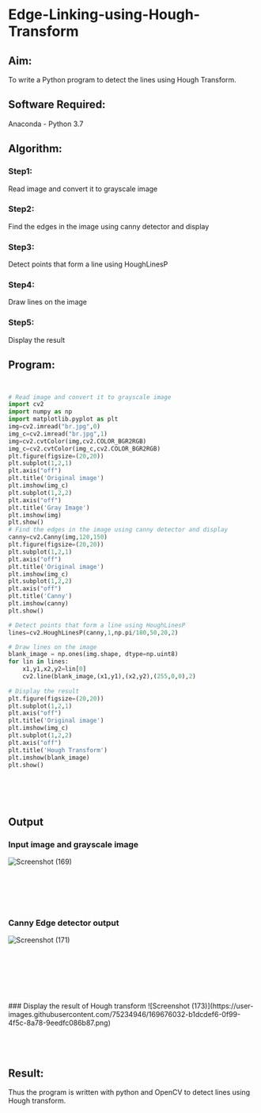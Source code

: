 # Edge-Linking-using-Hough-Transform
## Aim:
To write a Python program to detect the lines using Hough Transform.

## Software Required:
Anaconda - Python 3.7

## Algorithm:
### Step1:
Read image and convert it to grayscale image
<br>

### Step2:
Find the edges in the image using canny detector and display
<br>

### Step3:
Detect points that form a line using HoughLinesP
<br>

### Step4:
Draw lines on the image
<br>

### Step5:
Display the result
<br>


## Program:
```Python


# Read image and convert it to grayscale image
import cv2 
import numpy as np
import matplotlib.pyplot as plt
img=cv2.imread("br.jpg",0)
img_c=cv2.imread("br.jpg",1)
img=cv2.cvtColor(img,cv2.COLOR_BGR2RGB)
img_c=cv2.cvtColor(img_c,cv2.COLOR_BGR2RGB)
plt.figure(figsize=(20,20))
plt.subplot(1,2,1)
plt.axis("off")
plt.title('Original image')
plt.imshow(img_c)
plt.subplot(1,2,2)
plt.axis("off")
plt.title('Gray Image')
plt.imshow(img)
plt.show()
# Find the edges in the image using canny detector and display
canny=cv2.Canny(img,120,150)
plt.figure(figsize=(20,20))
plt.subplot(1,2,1)
plt.axis("off")
plt.title('Original image')
plt.imshow(img_c)
plt.subplot(1,2,2)
plt.axis("off")
plt.title('Canny')
plt.imshow(canny)
plt.show()

# Detect points that form a line using HoughLinesP
lines=cv2.HoughLinesP(canny,1,np.pi/180,50,20,2)

# Draw lines on the image
blank_image = np.ones(img.shape, dtype=np.uint8)
for lin in lines:
    x1,y1,x2,y2=lin[0]
    cv2.line(blank_image,(x1,y1),(x2,y2),(255,0,0),2)
    
# Display the result
plt.figure(figsize=(20,20))
plt.subplot(1,2,1)
plt.axis("off")
plt.title('Original image')
plt.imshow(img_c)
plt.subplot(1,2,2)
plt.axis("off")
plt.title('Hough Transform')
plt.imshow(blank_image)
plt.show()

```
</br>
</br>
</br>

## Output

### Input image and grayscale image
![Screenshot (169)](https://user-images.githubusercontent.com/75234946/169675944-721625ec-67bb-45de-a2e4-767376845e1f.png)


<br>
<br>
<br>
<br>

### Canny Edge detector output
![Screenshot (171)](https://user-images.githubusercontent.com/75234946/169676008-81509b33-e58b-442f-bebc-12e99d85c6ad.png)

<br>
<br>
<br>
<br>
<br>
<br>
### Display the result of Hough transform
![Screenshot (173)](https://user-images.githubusercontent.com/75234946/169676032-b1dcdef6-0f99-4f5c-8a78-9eedfc086b87.png)

<br>
<br>
<br>
<br>



## Result:
Thus the program is written with python and OpenCV to detect lines using Hough transform. 
